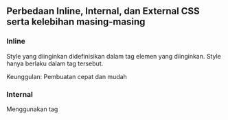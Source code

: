 ## Perbedaan Inline, Internal, dan External CSS serta kelebihan masing-masing

### Inline
Style yang diinginkan didefinisikan dalam tag elemen yang diinginkan. Style hanya berlaku dalam tag tersebut.

Keunggulan: Pembuatan cepat dan mudah

### Internal
Menggunakan tag <style> langsung di dalam file .html yang akan ditampilkan. Style yang didefinisikan hanya dapat digunakan dalam file tersebut.

Keunggulan: Tidak perlu membuat file .css baru untuk mendefinisikan sebuah style.

### External
Menggunakan elemen link pada file 'base.html'. Tag <link> diletakkan di dalam tag <head>. Style yang dituju didefinisikan dalam sebuah file .css terpisah.

Keunggulan: Style yang sudah didefinisikan dapat digunakan di banyak file berbeda tanpa perlu menuliskan <link> lagi selama masih di dalam {% block content %}.

## HTML5 Tags

## CSS Selectors

### Tag
Didefinisikan langsung dengan nama tag milik HTML5 untuk mengubah elemen-elemen dengan tag tersebut.

misal:
```
h1 {
    background-color: black;
}
```
akan mengubah apapun dengan tag '<h1>' menjadi memiliki background berwarna hitam

### ID
Didefinisikan dengan menggunakan '#' diikuti dengan nama ID.

misal:
```
#bg {
    background-color: blue;
    height: 100vh;
}
```
akan membuat tag apapun dengan 'id="bg"' memiliki style tersebut.

### Class
Didefinisikan dengan menggunakan '.' diikuti dengan nama class yang diinginkan.

misal:
```
.bg {
    background-color: red;
    height: 100vh;
}
```
akan membuat tag apapun dengan 'class="bg"' memiliki style tersebut.

## Implementasi Tugas 5
